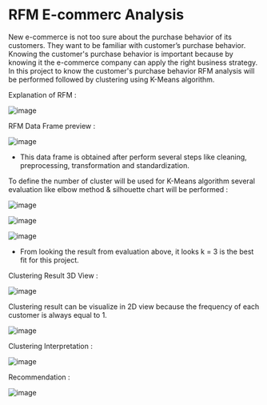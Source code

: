 # RFM E-commerc Analysis

New e-commerce is not too sure about the purchase behavior of its customers. They want to be familiar with customer’s purchase behavior. Knowing the customer's purchase behavior is important because by knowing it the e-commerce company can apply the right business strategy. In this project to know the customer's purchase behavior RFM analysis will be performed followed by clustering using K-Means algorithm.

Explanation of RFM :

![image](https://user-images.githubusercontent.com/113236791/208079119-c5fad554-c103-4886-9942-46e5948e6f8e.png)

RFM Data Frame preview :

![image](https://user-images.githubusercontent.com/113236791/208080129-3e30fc92-7aef-4f8a-83bb-9ded815dc16c.png)

* This data frame is obtained after perform several steps like cleaning, preprocessing, transformation and standardization.


To define the number of cluster will be used for K-Means algorithm several evaluation like elbow method & silhouette chart will be performed :

![image](https://user-images.githubusercontent.com/113236791/208079278-895fce17-089e-4480-82ca-2cf1d35dd0ce.png)

![image](https://user-images.githubusercontent.com/113236791/208079315-fda7d99e-b270-417d-919a-caa11164d11b.png)

![image](https://user-images.githubusercontent.com/113236791/208079342-d90c0984-6458-48e4-a982-e2ee561974be.png)

* From looking the result from evaluation above, it looks k = 3 is the best fit for this project.

Clustering Result 3D View :

![image](https://user-images.githubusercontent.com/113236791/208079548-e28c9460-e933-4f98-b72d-f463c004eec8.png)

Clustering result can be visualize in 2D view because the frequency of each customer is always equal to 1.

![image](https://user-images.githubusercontent.com/113236791/208079745-e51592fa-258b-482a-a3b7-a521dbd1bc4c.png)

Clustering Interpretation :

![image](https://user-images.githubusercontent.com/113236791/208079834-d904752a-488e-4d66-8609-6fa6783a8f9e.png)

Recommendation :

![image](https://user-images.githubusercontent.com/113236791/208079893-bd242d2e-85c2-485f-bfda-ffe6242ab820.png)
